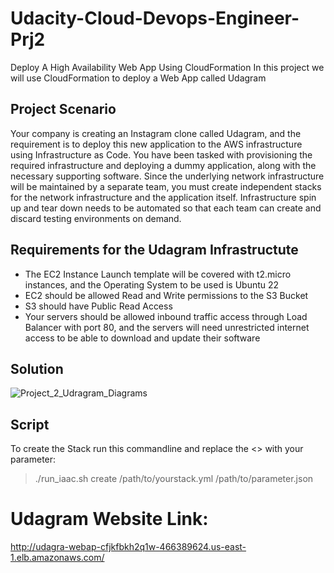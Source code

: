 # Udacity-Cloud-Devops-Engineer-Prj2
Deploy A High Availability Web App Using CloudFormation
In this project we will use CloudFormation to deploy a Web App called Udagram

## Project Scenario
Your company is creating an Instagram clone called Udagram, and the requirement is to deploy this new application to the AWS infrastructure using Infrastructure as Code.
You have been tasked with provisioning the required infrastructure and deploying a dummy application, along with the necessary supporting software.
Since the underlying network infrastructure will be maintained by a separate team, you must create independent stacks for the network infrastructure and the application itself.
Infrastructure spin up and tear down needs to be automated so that each team can create and discard testing environments on demand.

## Requirements for the Udagram Infrastructute
- The EC2 Instance Launch template will be covered with t2.micro instances, and the Operating System to be used is Ubuntu 22
- EC2 should be allowed Read and Write permissions to the S3 Bucket
- S3 should have Public Read Access
- Your servers should be allowed inbound traffic access through Load Balancer with port 80, and the servers will need unrestricted internet access to be able to download and update their software

## Solution
![Project_2_Udragram_Diagrams](https://github.com/namnp081296/Udacity-Cloud-Devops-Engineer-Prj2/assets/52060668/e3d6badd-68dc-437e-ab73-f2421bb22d84)

## Script
To create the Stack run this commandline and replace the <> with your parameter:

>./run_iaac.sh create <your current region> <your stack name> /path/to/yourstack.yml /path/to/parameter.json

# Udagram Website Link:
http://udagra-webap-cfjkfbkh2q1w-466389624.us-east-1.elb.amazonaws.com/

